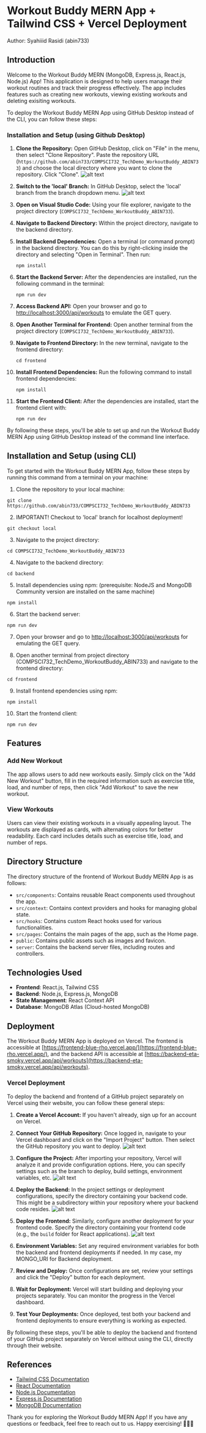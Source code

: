 # Workout Buddy MERN App + Tailwind CSS + Vercel Deployment

Author: Syahiiid Rasidi (abin733)

## Introduction

Welcome to the Workout Buddy MERN (MongoDB, Express.js, React.js, Node.js) App! This application is designed to help users manage their workout routines and track their progress effectively. The app includes features such as creating new workouts, viewing existing workouts and deleting exisiting workouts.

To deploy the Workout Buddy MERN App using GitHub Desktop instead of the CLI, you can follow these steps:

### Installation and Setup (using Github Desktop)

1. **Clone the Repository:**
   Open GitHub Desktop, click on "File" in the menu, then select "Clone Repository". Paste the repository URL (`https://github.com/abin733/COMPSCI732_TechDemo_WorkoutBuddy_ABIN733`) and choose the local directory where you want to clone the repository. Click "Clone".
   ![alt text](<Screenshot 2024-04-09 at 12.04.53 PM.png>)

2. **Switch to the 'local' Branch:**
   In GitHub Desktop, select the 'local' branch from the branch dropdown menu.
   ![alt text](<Screenshot 2024-04-09 at 12.06.37 PM.png>)
   
3. **Open on Visual Studio Code:**
   Using your file explorer, navigate to the project directory (`COMPSCI732_TechDemo_WorkoutBuddy_ABIN733`).

4. **Navigate to Backend Directory:**
   Within the project directory, navigate to the backend directory.

5. **Install Backend Dependencies:**
   Open a terminal (or command prompt) in the backend directory. You can do this by right-clicking inside the directory and selecting "Open in Terminal". Then run:
   ```
   npm install
   ```

6. **Start the Backend Server:**
   After the dependencies are installed, run the following command in the terminal:
   ```
   npm run dev
   ```

7. **Access Backend API:**
   Open your browser and go to [http://localhost:3000/api/workouts](http://localhost:3000/api/workouts) to emulate the GET query.

8. **Open Another Terminal for Frontend:**
   Open another terminal from the project directory (`COMPSCI732_TechDemo_WorkoutBuddy_ABIN733`).

9. **Navigate to Frontend Directory:**
   In the new terminal, navigate to the frontend directory:
   ```
   cd frontend
   ```

10. **Install Frontend Dependencies:**
    Run the following command to install frontend dependencies:
    ```
    npm install
    ```

11. **Start the Frontend Client:**
    After the dependencies are installed, start the frontend client with:
    ```
    npm run dev
    ```

By following these steps, you'll be able to set up and run the Workout Buddy MERN App using GitHub Desktop instead of the command line interface.

## Installation and Setup (using CLI)

To get started with the Workout Buddy MERN App, follow these steps by running this command from a terminal on your machine:

1. Clone the repository to your local machine:

```
git clone https://github.com/abin733/COMPSCI732_TechDemo_WorkoutBuddy_ABIN733
```

2. IMPORTANT! Checkout to 'local' branch for localhost deployment!
```
git checkout local
```

3. Navigate to the project directory:
```
cd COMPSCI732_TechDemo_WorkoutBuddy_ABIN733
```

4. Navigate to the backend directory:
```
cd backend
```

5. Install dependencies using npm: (prerequisite: NodeJS and MongoDB Community version are installed on the same machine)
```
npm install
```

6. Start the backend server:
```
npm run dev
```

7. Open your browser and go to [http://localhost:3000/api/workouts](http://localhost:3000/api/workouts) for emulating the GET query.


8. Open another terminal from project directory (COMPSCI732_TechDemo_WorkoutBuddy_ABIN733) and navigate to the frontend directory:

```
cd frontend
```

9. Install frontend ependencies using npm:

```
npm install
```

10. Start the frontend client:

```
npm run dev
```

## Features

### Add New Workout

The app allows users to add new workouts easily. Simply click on the "Add New Workout" button, fill in the required information such as exercise title, load, and number of reps, then click "Add Workout" to save the new workout.

### View Workouts

Users can view their existing workouts in a visually appealing layout. The workouts are displayed as cards, with alternating colors for better readability. Each card includes details such as exercise title, load, and number of reps.

## Directory Structure

The directory structure of the frontend of Workout Buddy MERN App is as follows:

- `src/components`: Contains reusable React components used throughout the app.
- `src/context`: Contains context providers and hooks for managing global state.
- `src/hooks`: Contains custom React hooks used for various functionalities.
- `src/pages`: Contains the main pages of the app, such as the Home page.
- `public`: Contains public assets such as images and favicon.
- `server`: Contains the backend server files, including routes and controllers.

## Technologies Used

- **Frontend**: React.js, Tailwind CSS
- **Backend**: Node.js, Express.js, MongoDB
- **State Management**: React Context API
- **Database**: MongoDB Atlas (Cloud-hosted MongoDB)

## Deployment

The Workout Buddy MERN App is deployed on Vercel. The frontend is accessible at [https://frontend-blue-rho.vercel.app/](https://frontend-blue-rho.vercel.app/), and the backend API is accessible at [https://backend-eta-smoky.vercel.app/api/workouts](https://backend-eta-smoky.vercel.app/api/workouts).

### Vercel Deployment

To deploy the backend and frontend of a GitHub project separately on Vercel using their website, you can follow these general steps:

1. **Create a Vercel Account:**
   If you haven't already, sign up for an account on Vercel.

2. **Connect Your GitHub Repository:**
   Once logged in, navigate to your Vercel dashboard and click on the "Import Project" button. Then select the GitHub repository you want to deploy.
   ![alt text](<Screenshot 2024-04-09 at 11.46.07 AM.png>)

3. **Configure the Project:**
   After importing your repository, Vercel will analyze it and provide configuration options. Here, you can specify settings such as the branch to deploy, build settings, environment variables, etc.
   ![alt text](<Screenshot 2024-04-09 at 11.47.46 AM.png>)

4. **Deploy the Backend:**
   In the project settings or deployment configurations, specify the directory containing your backend code. This might be a subdirectory within your repository where your backend code resides.
   ![alt text](<Screenshot 2024-04-09 at 11.47.00 AM.png>)

5. **Deploy the Frontend:**
   Similarly, configure another deployment for your frontend code. Specify the directory containing your frontend code (e.g., the `build` folder for React applications).
   ![alt text](<Screenshot 2024-04-09 at 11.47.46 AM-1.png>)

6. **Environment Variables:**
   Set any required environment variables for both the backend and frontend deployments if needed.
   In my case, my MONGO_URI for Backend deployment.

7. **Review and Deploy:**
   Once configurations are set, review your settings and click the "Deploy" button for each deployment.

8. **Wait for Deployment:**
   Vercel will start building and deploying your projects separately. You can monitor the progress in the Vercel dashboard.

9. **Test Your Deployments:**
   Once deployed, test both your backend and frontend deployments to ensure everything is working as expected.

By following these steps, you'll be able to deploy the backend and frontend of your GitHub project separately on Vercel without using the CLI, directly through their website.

## References

- [Tailwind CSS Documentation](https://tailwindcss.com/docs)
- [React Documentation](https://reactjs.org/docs/getting-started.html)
- [Node.js Documentation](https://nodejs.org/en/docs/)
- [Express.js Documentation](https://expressjs.com/en/5x/api.html)
- [MongoDB Documentation](https://docs.mongodb.com/)

Thank you for exploring the Workout Buddy MERN App! If you have any questions or feedback, feel free to reach out to us. Happy exercising! 🏋️‍♂️💪